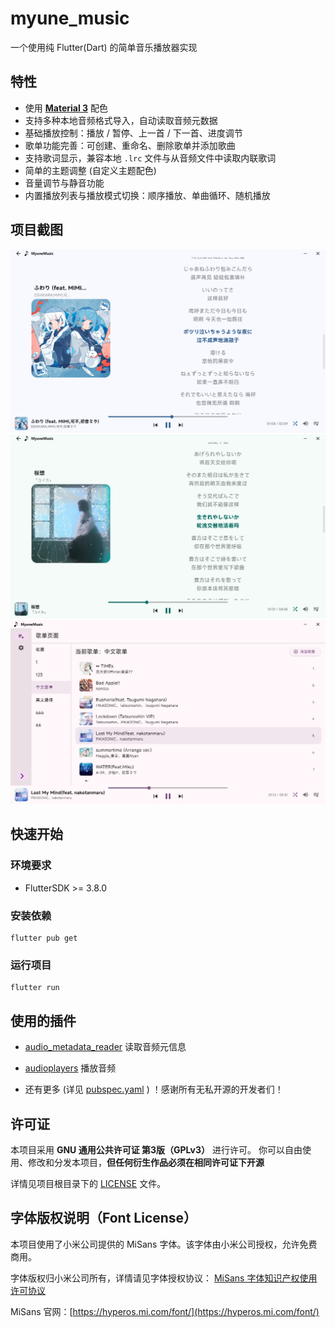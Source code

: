 # myune_music

一个使用纯 Flutter(Dart) 的简单音乐播放器实现

## 特性
 - 使用 **[Material 3](https://m3.material.io/)** 配色
 - 支持多种本地音频格式导入，自动读取音频元数据
 - 基础播放控制：播放 / 暂停、上一首 / 下一首、进度调节
 - 歌单功能完善：可创建、重命名、删除歌单并添加歌曲
 - 支持歌词显示，兼容本地 `.lrc` 文件与从音频文件中读取内联歌词
 - 简单的主题调整 (自定义主题配色)
 - 音量调节与静音功能
 - 内置播放列表与播放模式切换：顺序播放、单曲循环、随机播放

## 项目截图
![](screenshot/31fa90246efd78f960fdcba41f58a671.png)
![](screenshot/7067b486e60d96bc7ef4465b2301f950.png)
![](screenshot/431c48737ae3137d6360d2d4dfbbb282.png)

## 快速开始

### 环境要求
- FlutterSDK >= 3.8.0

### 安装依赖
    flutter pub get

### 运行项目
    flutter run


## 使用的插件

- [audio_metadata_reader](https://pub.dev/packages/audio_metadata_reader) 读取音频元信息

- [audioplayers](https://pub.dev/packages/audioplayers) 播放音频

- 还有更多 (详见 [pubspec.yaml](pubspec.yaml) ) ！感谢所有无私开源的开发者们！

## 许可证

本项目采用 **GNU 通用公共许可证 第3版（GPLv3）** 进行许可。
你可以自由使用、修改和分发本项目，**但任何衍生作品必须在相同许可证下开源**

详情见项目根目录下的 [LICENSE](/LICENSE) 文件。

## 字体版权说明（Font License）

本项目使用了小米公司提供的 MiSans 字体。该字体由小米公司授权，允许免费商用。

字体版权归小米公司所有，详情请见字体授权协议：
[MiSans 字体知识产权使用许可协议](https://hyperos.mi.com/font-download/MiSans%E5%AD%97%E4%BD%93%E7%9F%A5%E8%AF%86%E4%BA%A7%E6%9D%83%E8%AE%B8%E5%8F%AF%E5%8D%8F%E8%AE%AE.pdf)

MiSans 官网：[https://hyperos.mi.com/font/](https://hyperos.mi.com/font/)
